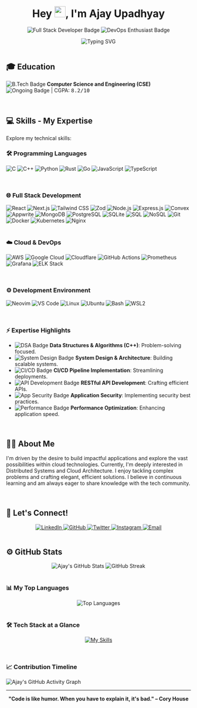 <div align="center">


  <h1>Hey <img src="https://raw.githubusercontent.com/MartinHeinz/MartinHeinz/master/wave.gif" width="30px">, I'm Ajay Upadhyay</h1>

  <p>
    <img src="https://img.shields.io/badge/Software_Developer-informational?style=flat-square&logo=code&logoColor=white" alt="Full Stack Developer Badge"/>
    <img src="https://img.shields.io/badge/DevOps-informational?style=flat-square&logo=docker&logoColor=white" alt="DevOps Enthusiast Badge"/>
  </p>

  <img src="https://readme-typing-svg.herokuapp.com/?lines=Crafting+Scalable+Applications;Exploring+Cloud+Frontiers;Solving+Complex+Problems&font=Fira%20Code¢er=true&width=440&height=45&color=777777&vCenter=true&size=22" alt="Typing SVG" />

</div>

<br/>

## 🎓 Education

<p>
  <img src="https://img.shields.io/badge/B.Tech-blue?style=for-the-badge&logo=graduation-cap&logoColor=white" alt="B.Tech Badge"/>
  <strong>Computer Science and Engineering (CSE)</strong><br/>
  <img src="https://img.shields.io/badge/Ongoing-lightgrey?style=flat-square" alt="Ongoing Badge"/> | CGPA: <kbd>8.2/10</kbd>
</p>

<br/>

## 💻 Skills - My Expertise

Explore my technical skills:

### 🛠️ Programming Languages

<p>
    <img src="https://img.shields.io/badge/C-00599C?style=for-the-badge&logo=c%2B%2B&logoColor=white" alt="C"/>
    <img src="https://img.shields.io/badge/C++-00599C?style=for-the-badge&logo=c%2B%2B&logoColor=white" alt="C++"/>
    <img src="https://img.shields.io/badge/Python-3776AB?style=for-the-badge&logo=python&logoColor=white" alt="Python"/>
    <img src="https://img.shields.io/badge/Rust-000000?style=for-the-badge&logo=rust&logoColor=white" alt="Rust"/>
    <img src="https://img.shields.io/badge/Go-00ADD8?style=for-the-badge&logo=go&logoColor=white" alt="Go"/>
    <img src="https://img.shields.io/badge/JavaScript-F7DF1E?style=for-the-badge&logo=javascript&logoColor=black" alt="JavaScript"/>
    <img src="https://img.shields.io/badge/TypeScript-007ACC?style=for-the-badge&logo=typescript&logoColor=white" alt="TypeScript"/>
</p>

<br/>

### 🌐 Full Stack Development

<div>
    <img src="https://img.shields.io/badge/React-61DAFB?style=for-the-badge&logo=react&logoColor=black" alt="React"/>
    <img src="https://img.shields.io/badge/Next.js-000000?style=for-the-badge&logo=next.js&logoColor=white" alt="Next.js"/>
    <img src="https://img.shields.io/badge/Tailwind_CSS-38B2AC?style=for-the-badge&logo=tailwind-css&logoColor=white" alt="Tailwind CSS"/>
    <img src="https://img.shields.io/badge/Zod-3F83F8?style=for-the-badge&logoColor=white&labelColor=434D5B" alt="Zod"/>
    <img src="https://img.shields.io/badge/Node.js-339933?style=for-the-badge&logo=nodedotjs&logoColor=white" alt="Node.js"/>
    <img src="https://img.shields.io/badge/Express.js-000000?style=for-the-badge&logo=express&logoColor=white" alt="Express.js"/>
    <img src="https://img.shields.io/badge/Convex-374151?style=for-the-badge&logoColor=white&labelColor=272F3B" alt="Convex"/>
    <img src="https://img.shields.io/badge/Appwrite-468DF6?style=for-the-badge&logoColor=white&labelColor=2D76E3" alt="Appwrite"/>
    <img src="https://img.shields.io/badge/MongoDB-4EA94B?style=for-the-badge&logo=mongodb&logoColor=white" alt="MongoDB"/>
    <img src="https://img.shields.io/badge/PostgreSQL-316192?style=for-the-badge&logo=postgresql&logoColor=white" alt="PostgreSQL"/>
    <img src="https://img.shields.io/badge/SQLite-07405E?style=for-the-badge&logo=sqlite&logoColor=white" alt="SQLite"/>
    <img src="https://img.shields.io/badge/SQL-005A9C?style=for-the-badge&logo=sql&logoColor=white" alt="SQL"/>
    <img src="https://img.shields.io/badge/NoSQL-CB1D19?style=for-the-badge&logoColor=white&labelColor=B71C1C" alt="NoSQL"/>
    <img src="https://img.shields.io/badge/Git-F05032?style=for-the-badge&logo=git&logoColor=white" alt="Git"/>
    <img src="https://img.shields.io/badge/Docker-2496ED?style=for-the-badge&logo=docker&logoColor=white" alt="Docker"/>
    <img src="https://img.shields.io/badge/Kubernetes-326DE6?style=for-the-badge&logo=kubernetes&logoColor=white" alt="Kubernetes"/>
    <img src="https://img.shields.io/badge/Nginx-009639?style=for-the-badge&logo=nginx&logoColor=white" alt="Nginx"/>
</div>

<br/>

### ☁️ Cloud & DevOps

<p>
    <img src="https://img.shields.io/badge/Amazon_AWS-232F3E?style=for-the-badge&logo=amazon-aws&logoColor=white" alt="AWS"/>
    <img src="https://img.shields.io/badge/Google_Cloud-4285F4?style=for-the-badge&logo=google-cloud&logoColor=white" alt="Google Cloud"/>
    <img src="https://img.shields.io/badge/Cloudflare-F38020?style=for-the-badge&logo=cloudflare&logoColor=white" alt="Cloudflare"/>
    <img src="https://img.shields.io/badge/GitHub_Actions-2088FF?style=for-the-badge&logo=github-actions&logoColor=white" alt="GitHub Actions"/>
    <img src="https://img.shields.io/badge/Prometheus-E6522C?style=for-the-badge&logo=prometheus&logoColor=white" alt="Prometheus"/>
    <img src="https://img.shields.io/badge/Grafana-F46800?style=for-the-badge&logo=grafana&logoColor=white" alt="Grafana"/>
    <img src="https://img.shields.io/badge/Elasticsearch-005571?style=for-the-badge&logo=elasticsearch&logoColor=white" alt="ELK Stack"/>
</p>

<br/>

### ⚙️ Development Environment

<p>
    <img src="https://img.shields.io/badge/Neovim-57A143?style=for-the-badge&logo=neovim&logoColor=white" alt="Neovim"/>
    <img src="https://img.shields.io/badge/Visual_Studio_Code-007ACC?style=for-the-badge&logo=visual-studio-code&logoColor=white" alt="VS Code"/>
    <img src="https://img.shields.io/badge/Linux-FCC624?style=for-the-badge&logo=linux&logoColor=black" alt="Linux"/>
    <img src="https://img.shields.io/badge/Ubuntu-E95420?style=for-the-badge&logo=ubuntu&logoColor=white" alt="Ubuntu"/>
    <img src="https://img.shields.io/badge/Bash-4EAA25?style=for-the-badge&logo=gnu-bash&logoColor=white" alt="Bash"/>
    <img src="https://img.shields.io/badge/WSL2-0078D4?style=for-the-badge&logo=windows&logoColor=white" alt="WSL2"/>
</p>

<br/>

### ⚡ Expertise Highlights

*   <img src="https://img.shields.io/badge/DSA-important?style=flat-square&logo=code&logoColor=white" alt="DSA Badge"> **Data Structures & Algorithms (C++)**: Problem-solving focused.
*   <img src="https://img.shields.io/badge/System_Design-important?style=flat-square&logo=data-transfer-down&logoColor=white" alt="System Design Badge"> **System Design & Architecture**: Building scalable systems.
*   <img src="https://img.shields.io/badge/CI/CD-important?style=flat-square&logo=github-actions&logoColor=white" alt="CI/CD Badge"> **CI/CD Pipeline Implementation**: Streamlining deployments.
*   <img src="https://img.shields.io/badge/API_Development-important?style=flat-square&logo=apis&logoColor=white" alt="API Development Badge"> **RESTful API Development**: Crafting efficient APIs.
*   <img src="https://img.shields.io/badge/App_Security-important?style=flat-square&logo=security&logoColor=white" alt="App Security Badge"> **Application Security**: Implementing security best practices.
*   <img src="https://img.shields.io/badge/Performance-important?style=flat-square&logo=speedometer&logoColor=white" alt="Performance Badge"> **Performance Optimization**: Enhancing application speed.

<br/>

## 🙋‍♂️ About Me

I'm driven by the desire to build impactful applications and explore the vast possibilities within cloud technologies. Currently, I'm deeply interested in Distributed Systems and Cloud Architecture. I enjoy tackling complex problems and crafting elegant, efficient solutions. I believe in continuous learning and am always eager to share knowledge with the tech community.

<br/>

## 🤝 Let's Connect!

<div align="center">

  <a href="https://www.linkedin.com/in/upajay/" target="_blank">
    <img src="https://img.shields.io/badge/LinkedIn-0077B5?style=for-the-badge&logo=linkedin&logoColor=white" alt="LinkedIn"/>
  </a>
  <a href="https://github.com/57ajay" target="_blank">
    <img src="https://img.shields.io/badge/GitHub-100000?style=for-the-badge&logo=github&logoColor=white" alt="GitHub"/>
  </a>
  <a href="https://twitter.com/57ajy" target="_blank">
    <img src="https://img.shields.io/badge/Twitter-1DA1F2?style=for-the-badge&logo=twitter&logoColor=white" alt="Twitter"/>
  </a>
  <a href="https://www.instagram.com/57aja.y/" target="_blank">
    <img src="https://img.shields.io/badge/Instagram-E4405F?style=for-the-badge&logo=instagram&logoColor=white" alt="Instagram"/>
  </a>
  <a href="mailto:57ajay.u@gmail.com" target="_blank">
    <img src="https://img.shields.io/badge/Email-D14836?style=for-the-badge&logo=gmail&logoColor=white" alt="Email"/>
  </a>

</div>

<br/>

## ⚙️ GitHub Stats

<div align="center">

  <img src="https://github-readme-stats.vercel.app/api?username=57ajay&show_icons=true&theme=tokyonight" alt="Ajay's GitHub Stats" />
  <img src="https://github-readme-streak-stats.herokuapp.com/?user=57ajay&theme=tokyonight" alt="GitHub Streak" />

</div>

<br/>

### 📊 My Top Languages

<div align="center">

  <img src="https://github-readme-stats.vercel.app/api/top-langs/?username=57ajay&layout=compact&theme=tokyonight" alt="Top Languages" />

</div>

<br/>

### 🛠️ Tech Stack at a Glance

<div align="center">

  [![My Skills](https://skillicons.dev/icons?i=c,cpp,rust,python,go,javascript,typescript,nodejs,react,nextjs,mongodb,sqlite,postgresql,bash,git,github,express,aws,gcp,cloudflare,docker,kubernetes,nginx,linux,neovim&perline=5)](https://skillicons.dev)

</div>

<br/>

### 📈 Contribution Timeline

<img align="center" src="https://github-readme-activity-graph.vercel.app/graph?username=57ajay&theme=tokyo-night" alt="Ajay's GitHub Activity Graph" />

<br/>

---

<div align="center">

  <b>"Code is like humor. When you have to explain it, it's bad." – Cory House</b>

</div>
